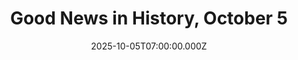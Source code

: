 ---
title: "Good News in History, October 5"
date: 2025-10-05T07:00:00.000Z
category: Human Kindness
externalLink: "https://www.goodnewsnetwork.org/events061005/"
image: ""
excerpt: "Happy 67th Birthday to popular science communicator Neil deGrasse Tyson. Born in the Big Apple without a star in the sky to look up at, Tyson nevertheless became a face for astronomy and astrophysics as Director of the Hayden Planetarium and host of the television special Cosmos: a Spacetime Odyssey. From 1995 to 2005, Tyson […] The post Good News…"
---